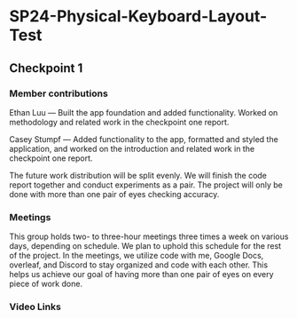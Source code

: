 # SP24-Physical-Keyboard-Layout-Test
## Checkpoint 1
### Member contributions
Ethan Luu — Built the app foundation and added functionality. Worked on methodology and related work in the checkpoint one report.

Casey Stumpf — Added functionality to the app, formatted and styled the application, and worked on the introduction and related work in the checkpoint one report.

The future work distribution will be split evenly. We will finish the code report together and conduct experiments as a pair.  The project will only be done with more than one pair of eyes checking accuracy.
### Meetings
This group holds two- to three-hour meetings three times a week on various days, depending on schedule. We plan to uphold this schedule for the rest of the project.  In the meetings, we utilize code with me, Google Docs, overleaf, and Discord to stay organized and code with each other.  This helps us achieve our goal of having more than one pair of eyes on every piece of work done.  

### Video Links
